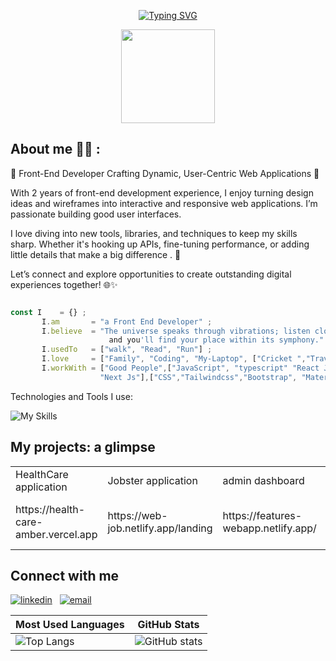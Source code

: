 
<div id="header" align="center">


  
[![Typing SVG](https://readme-typing-svg.herokuapp.com?color=63CF15&lines=Welcome+To+my+Github+👨🏽‍💻)](https://git.io/typing-svg) 
  
</div>

<div id="header" align="center">
  <img src="https://developers.giphy.com/branch/master/static/api-512d36c09662682717108a38bbb5c57d.gif" width="150"/>
  </div>
</center>

## About me 🙋‍♂️ : 
🌟 Front-End Developer Crafting Dynamic, User-Centric Web Applications 🌟

With 2 years of front-end development experience, I enjoy turning design ideas and wireframes into interactive and responsive web applications. I’m passionate building good user interfaces.

I love diving into new tools, libraries, and techniques to keep my skills sharp. Whether it's hooking up APIs, fine-tuning performance, or adding little details that make a big difference . 🚀

Let’s connect and explore opportunities to create outstanding digital experiences together! 🌐✨
 ```javascript

 const I    = {} ; 
        I.am       = "a Front End Developer" ;
        I.believe  = "The universe speaks through vibrations; listen closely,
                       and you'll find your place within its symphony."
        I.usedTo   = ["walk", "Read", "Run"] ;
        I.love     = ["Family", "Coding", "My-Laptop", ["Cricket ","Travelling","movies"];
        I.workWith = ["Good People",["JavaScript", "typescript" "React Js", "Angular",
                     "Next Js"],["CSS","Tailwindcss","Bootstrap", "Material UI"], "Docker"] ;

 ```

Technologies and Tools I use: 

![My Skills](https://skillicons.dev/icons?i=js,html,tailwind,css,react,next,git,github,redux,docker,postman,typescript,materialui,bootstrap,appwrite)


 ## My projects: a glimpse 
 <center>
       <table  style="color:bleu;">
<tbody>
<tr style="height: 22px;">
<!--   <code><img height="70" src="https://raw.githubusercontent.com/github/explore/80688e429a7d4ef2fca1e82350fe8e3517d3494d/topics/mysql/mysql.png"></code> -->
<td style="height: 22px;">HealthCare application</td>
<td style="height: 22px;">Jobster application</td>
<td style="height: 22px;">admin dashboard</td>
<td style="height: 22px;">nike landing page</td>
</tr>
<tr style="height: 22px;">
  <td style="height: 22px;">https://health-care-amber.vercel.app</td>
  <td style="height: 22px;">https://web-job.netlify.app/landing</td>
  <td style="height: 22px;">https://features-webapp.netlify.app/</td>
  <td style="height: 22px;">https://nike-landing-page-eight-plum.vercel.app/</td>
</tr>
</tbody>
</table>
 </center>
 

## Connect with me
[![linkedin](https://skillicons.dev/icons?i=linkedin)](https://www.linkedin.com/in/chandrashekar19/)&nbsp;&nbsp;
[![email](https://img.shields.io/badge/email-%23D14836.svg?&style=for-the-badge&logo=gmail&logoColor=white)](mailto:kalalshannu19@gmail.com)


| Most Used Languages | GitHub Stats |
|---------------------|--------------|
| ![Top Langs](https://github-readme-stats.vercel.app/api/top-langs/?username=chandrashekar19&theme=tokyonight) | ![GitHub stats](https://github-readme-stats.vercel.app/api?username=chandrashekar19&show_icons=true&theme=tokyonight) |


